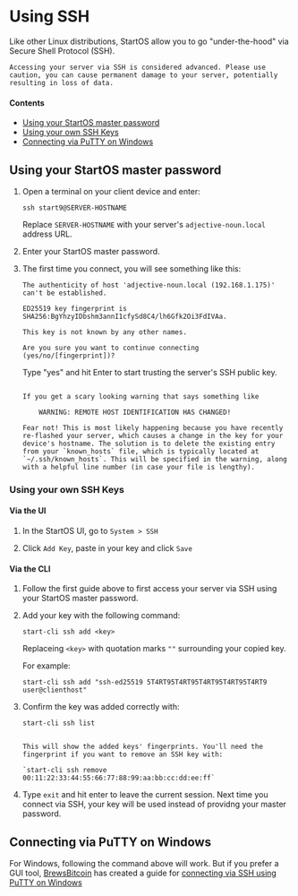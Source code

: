 # Using SSH

Like other Linux distributions, StartOS allow you to go "under-the-hood" via Secure Shell Protocol (SSH).

```admonish warning
Accessing your server via SSH is considered advanced. Please use caution, you can cause permanent damage to your server, potentially resulting in loss of data.
```

#### Contents

- [Using your StartOS master password](#using-your-startos-master-password)
- [Using your own SSH Keys](#using-your-own-ssh-keys)
- [Connecting via PuTTY on Windows](#connecting-via-putty-on-windows)


## Using your StartOS master password

1.  Open a terminal on your client device and enter:

        ssh start9@SERVER-HOSTNAME

    Replace `SERVER-HOSTNAME` with your server's `adjective-noun.local` address URL.

1.  Enter your StartOS master password.

1.  The first time you connect, you will see something like this:

        The authenticity of host 'adjective-noun.local (192.168.1.175)' can't be established.

        ED25519 key fingerprint is SHA256:BgYhzyIDbshm3annI1cfySd8C4/lh6Gfk2Oi3FdIVAa.

        This key is not known by any other names.

        Are you sure you want to continue connecting (yes/no/[fingerprint])?

    Type "yes" and hit Enter to start trusting the server's SSH public key.

    ```admonish note

    If you get a scary looking warning that says something like

        WARNING: REMOTE HOST IDENTIFICATION HAS CHANGED!

    Fear not! This is most likely happening because you have recently re-flashed your server, which causes a change in the key for your device's hostname. The solution is to delete the existing entry from your `known_hosts` file, which is typically located at `~/.ssh/known_hosts`. This will be specified in the warning, along with a helpful line number (in case your file is lengthy).
    ```

### Using your own SSH Keys

#### Via the UI

1. In the StartOS UI, go to `System > SSH`

1. Click `Add Key`, paste in your key and click `Save`
 


#### Via the CLI

1. Follow the first guide above to first access your server via SSH using your StartOS master password.

1. Add your key with the following command:

    ```
    start-cli ssh add <key>
    ```

    Replaceing `<key>` with quotation marks `""` surrounding your copied key.

    For example:

    ```
    start-cli ssh add "ssh-ed25519 5T4RT95T4RT95T4RT95T4RT95T4RT9 user@clienthost"
    ```

1. Confirm the key was added correctly with:

    ```
    start-cli ssh list
    ```

    ```admonish tip

    This will show the added keys' fingerprints. You'll need the fingerprint if you want to remove an SSH key with:

    `start-cli ssh remove 00:11:22:33:44:55:66:77:88:99:aa:bb:cc:dd:ee:ff`

    ```

1. Type `exit` and hit enter to leave the current session. Next time you connect via SSH, your key will be used instead of providng your master password.


## Connecting via PuTTY on Windows

For Windows, following the command above will work. But if you prefer a GUI tool, <a href="https://brewsbitcoin.com" target="_blank">BrewsBitcoin</a> has created a guide for <a href="https://medium.com/@brewsbitcoin/ssh-to-start9-embassy-from-windows-4a4e17891b5a" target="_blank">connecting via SSH using PuTTY on Windows</a>